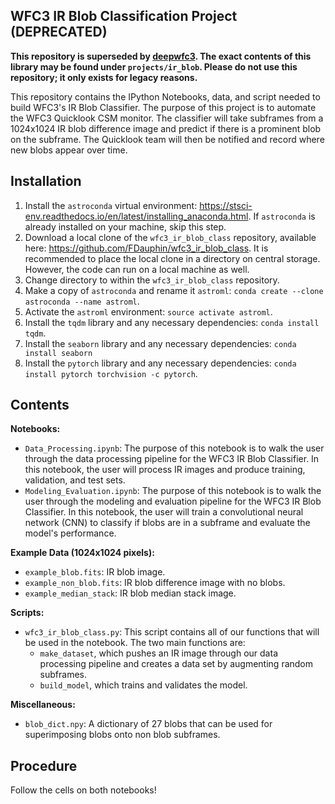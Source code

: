 WFC3 IR Blob Classification Project (DEPRECATED)
---------------------

**This repository is superseded by [deepwfc3](https://github.com/spacetelescope/deepwfc3). The exact contents of this library may be found under `projects/ir_blob`. Please do not use this repository; it only exists for legacy reasons.**

This repository contains the IPython Notebooks, data, and script needed to build WFC3's IR Blob Classifier. The purpose of this project is to automate the WFC3 Quicklook CSM monitor. The classifier will take subframes from a 1024x1024 IR blob difference image and predict if there is a prominent blob on the subframe. The Quicklook team will then be notified and record where new blobs appear over time.

Installation
----------------

1. Install the `astroconda` virtual environment: https://stsci-env.readthedocs.io/en/latest/installing_anaconda.html. If `astroconda` is already installed on your machine, skip this step.
2. Download a local clone of the `wfc3_ir_blob_class` repository, available here: https://github.com/FDauphin/wfc3_ir_blob_class. It is recommended to place the local clone in a directory on central storage. However, the code can run on a local machine as well.
3. Change directory to within the `wfc3_ir_blob_class` repository.
4. Make a copy of `astroconda` and rename it `astroml`: `conda create --clone astroconda --name astroml`.
5. Activate the `astroml` environment: `source activate astroml`.
6. Install the `tqdm` library and any necessary dependencies: `conda install tqdm`.
7. Install the `seaborn` library and any necessary dependencies: `conda install seaborn`
8. Install the `pytorch` library and any necessary dependencies: `conda install pytorch torchvision -c pytorch`.

Contents
----------------

**Notebooks:**

- `Data_Processing.ipynb`: The purpose of this notebook is to walk the user through the data processing pipeline for the WFC3 IR Blob Classifier. In this notebook, the user will process IR images and produce training, validation, and test sets.
- `Modeling_Evaluation.ipynb`: The purpose of this notebook is to walk the user through the modeling and evaluation pipeline for the WFC3 IR Blob Classifier. In this notebook, the user will train a convolutional neural network (CNN) to classify if blobs are in a subframe and evaluate the model's performance.

**Example Data (1024x1024 pixels):**

- `example_blob.fits`: IR blob image.
- `example_non_blob.fits`: IR blob difference image with no blobs.
- `example_median_stack`: IR blob median stack image.

**Scripts:**
- `wfc3_ir_blob_class.py`: This script contains all of our functions that will be used in the notebook. The two main functions are:
    - `make_dataset`, which pushes an IR image through our data processing pipeline and creates a data set by augmenting random subframes.
    - `build_model`, which trains and validates the model.

**Miscellaneous:**
- `blob_dict.npy`: A dictionary of 27 blobs that can be used for superimposing blobs onto non blob subframes.

Procedure
----------------
Follow the cells on both notebooks!
